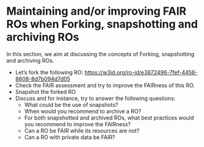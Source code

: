 # Maintaining and/or improving FAIR ROs when Forking, snapshotting and archiving ROs 

In this section, we aim at discussing the concepts of Forking, snapshotting and archiving ROs.

- Let’s fork the following RO: https://w3id.org/ro-id/e3872496-7fef-4456-8608-8d7b094d7d05 
- Check the FAIR assessment and try to improve the FAIRness of this RO.
- Snapshot the forked RO
- Discuss and for instance, try to answer the following questions:
    - What could be the use of snapshots? 
    - When would you recommend to archive a RO?
    - For both snapshotted and archived ROs, what best practices would you recommend to improve the FAIRness? 
    - Can a RO be FAIR while its resources are not?
    - Can a RO with private data be FAIR?


